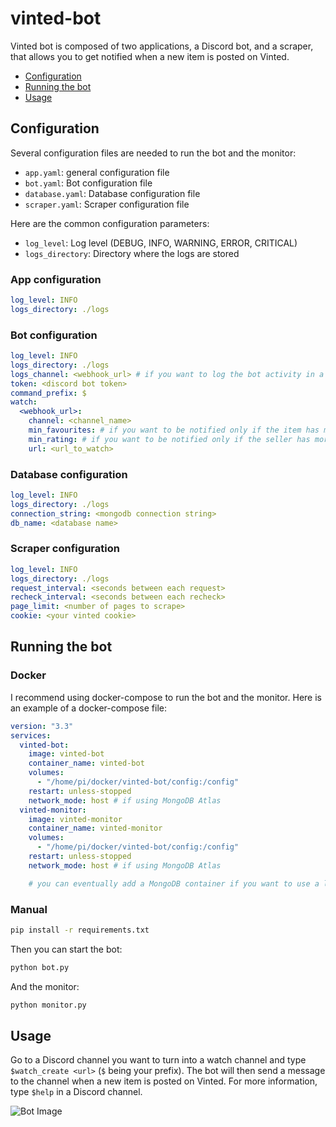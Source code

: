 # vinted-bot

Vinted bot is composed of two applications, a Discord bot, and a scraper, that allows you to get notified when a new item is posted on Vinted.

- [Configuration](#configuration)
- [Running the bot](#running-the-bot)
- [Usage](#usage)

## Configuration

Several configuration files are needed to run the bot and the monitor:
- `app.yaml`: general configuration file
- `bot.yaml`: Bot configuration file
- `database.yaml`: Database configuration file
- `scraper.yaml`: Scraper configuration file

Here are the common configuration parameters:
- `log_level`: Log level (DEBUG, INFO, WARNING, ERROR, CRITICAL)
- `logs_directory`: Directory where the logs are stored


### App configuration
```yaml
log_level: INFO
logs_directory: ./logs
```

### Bot configuration
```yaml
log_level: INFO
logs_directory: ./logs
logs_channel: <webhook_url> # if you want to log the bot activity in a specific channel (can be created with the $set_logs_channel command)
token: <discord bot token> 
command_prefix: $
watch:
  <webhook_url>: 
    channel: <channel_name>
    min_favourites: # if you want to be notified only if the item has more than min_favourites favourites
    min_rating: # if you want to be notified only if the seller has more than min_rating rating
    url: <url_to_watch>
```

### Database configuration
```yaml
log_level: INFO
logs_directory: ./logs
connection_string: <mongodb connection string>
db_name: <database name>
```

### Scraper configuration
```yaml
log_level: INFO
logs_directory: ./logs
request_interval: <seconds between each request>
recheck_interval: <seconds between each recheck>
page_limit: <number of pages to scrape>
cookie: <your vinted cookie>
```

## Running the bot

### Docker

I recommend using docker-compose to run the bot and the monitor. Here is an example of a docker-compose file:

```yaml
version: "3.3"
services:
  vinted-bot:
    image: vinted-bot
    container_name: vinted-bot
    volumes:
      - "/home/pi/docker/vinted-bot/config:/config"
    restart: unless-stopped
    network_mode: host # if using MongoDB Atlas
  vinted-monitor:
    image: vinted-monitor
    container_name: vinted-monitor
    volumes:
      - "/home/pi/docker/vinted-bot/config:/config"
    restart: unless-stopped
    network_mode: host # if using MongoDB Atlas

    # you can eventually add a MongoDB container if you want to use a local database
```

### Manual

```bash
pip install -r requirements.txt
```

Then you can start the bot:
```bash
python bot.py
```

And the monitor:
```bash
python monitor.py
```


## Usage

Go to a Discord channel you want to turn into a watch channel and type `$watch_create <url>` (`$` being your prefix). The bot will then send a message to the channel when a new item is posted on Vinted.
For more information, type `$help` in a Discord channel.

![Bot Image](https://i.imgur.com/chIQxK3.png)